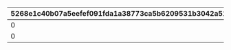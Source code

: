 |5268e1c40b07a5eefef091fda1a38773ca5b6209531b3042a51b9a72c0fed315|d9dd35c8810c72d2679496a4e83003b81e39b1c1e97a716124e471f4e225a5be|cb1ff04c465aa8f503978f5876e6342ff178de6f27f9b1b4dc5b4f91198311b1|a5f4037d991c3dba6950bb3a3622838e18b7b4e0a23713fe1b8129fdcf79c996|
| --- | --- | --- | --- |
|0|1|504660101|0|
|0|2|509260101|0|